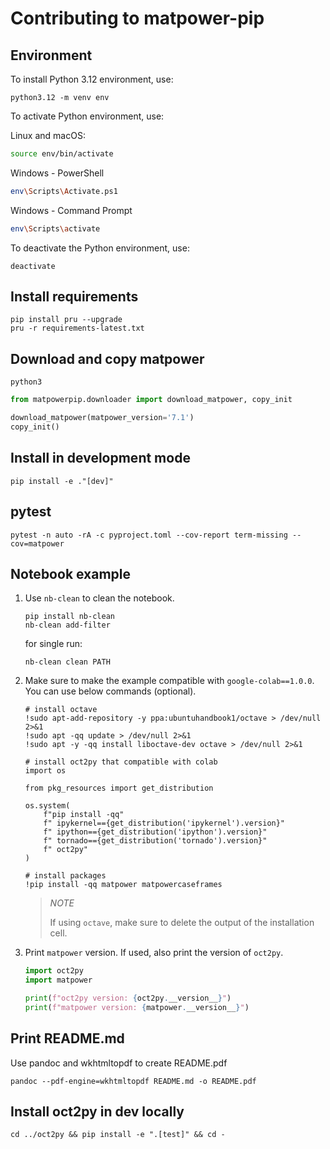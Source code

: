 # Contributing to matpower-pip

## Environment

To install Python 3.12 environment, use:

```shell
python3.12 -m venv env
```

To activate Python environment, use:

   Linux and macOS:

   ```bash
   source env/bin/activate
   ```

   Windows - PowerShell

   ```bash
   env\Scripts\Activate.ps1
   ```

   Windows - Command Prompt

   ```bash
   env\Scripts\activate
   ```

To deactivate the Python environment, use:

```shell
deactivate
```

## Install requirements

```shell
pip install pru --upgrade
pru -r requirements-latest.txt
```

## Download and copy matpower

```shell
python3
```

```python
from matpowerpip.downloader import download_matpower, copy_init

download_matpower(matpower_version='7.1')
copy_init()
```

## Install in development mode

```shell
pip install -e ."[dev]"
```

## pytest

```shell
pytest -n auto -rA -c pyproject.toml --cov-report term-missing --cov=matpower
```

## Notebook example

1. Use `nb-clean` to clean the notebook.

    ```shell
    pip install nb-clean
    nb-clean add-filter
    ```

    for single run:

    ```shell
    nb-clean clean PATH
    ```

1. Make sure to make the example compatible with `google-colab==1.0.0`. You can use below commands (optional).

    ```ipython
    # install octave
    !sudo apt-add-repository -y ppa:ubuntuhandbook1/octave > /dev/null 2>&1
    !sudo apt -qq update > /dev/null 2>&1
    !sudo apt -y -qq install liboctave-dev octave > /dev/null 2>&1

    # install oct2py that compatible with colab
    import os

    from pkg_resources import get_distribution

    os.system(
        f"pip install -qq"
        f" ipykernel=={get_distribution('ipykernel').version}"
        f" ipython=={get_distribution('ipython').version}"
        f" tornado=={get_distribution('tornado').version}"
        f" oct2py"
    )

    # install packages
    !pip install -qq matpower matpowercaseframes
    ```

    > *NOTE*
    >
    > If using `octave`, make sure to delete the output of the installation cell.

1. Print `matpower` version. If used, also print the version of `oct2py`.

    ```python
    import oct2py
    import matpower

    print(f"oct2py version: {oct2py.__version__}")
    print(f"matpower version: {matpower.__version__}")
    ```

## Print README.md

Use pandoc and wkhtmltopdf to create README.pdf

```shell
pandoc --pdf-engine=wkhtmltopdf README.md -o README.pdf
```

## Install oct2py in dev locally

```shell
cd ../oct2py && pip install -e ".[test]" && cd -
```
